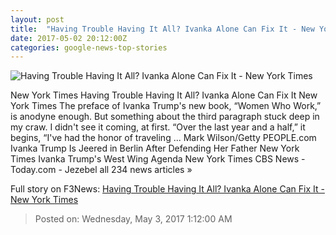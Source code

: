 ```yaml
---
layout: post
title:  "Having Trouble Having It All? Ivanka Alone Can Fix It - New York Times"
date: 2017-05-02 20:12:00Z
categories: google-news-top-stories
---
```


![Having Trouble Having It All? Ivanka Alone Can Fix It - New York Times](https://static01.nyt.com/images/2017/05/04/books/review/04bookivanka/04bookivanka-facebookJumbo.jpg)

New York Times Having Trouble Having It All? Ivanka Alone Can Fix It New York Times The preface of Ivanka Trump's new book, “Women Who Work,” is anodyne enough. But something about the third paragraph stuck deep in my craw. I didn't see it coming, at first. “Over the last year and a half,” it begins, “I've had the honor of traveling ... Mark Wilson/Getty PEOPLE.com Ivanka Trump Is Jeered in Berlin After Defending Her Father New York Times Ivanka Trump's West Wing Agenda New York Times CBS News - Today.com - Jezebel all 234 news articles »


Full story on F3News: [Having Trouble Having It All? Ivanka Alone Can Fix It - New York Times](http://www.f3nws.com/n/MZMbrF)

> Posted on: Wednesday, May 3, 2017 1:12:00 AM
